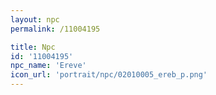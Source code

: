 ```yaml
---
layout: npc
permalink: /11004195

title: Npc
id: '11004195'
npc_name: 'Ereve'
icon_url: 'portrait/npc/02010005_ereb_p.png'
---
```

